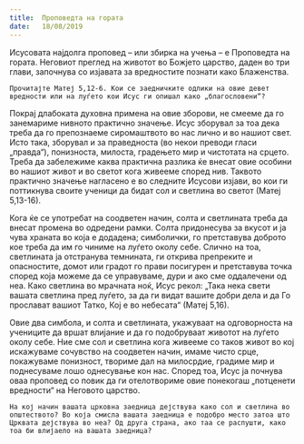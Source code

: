 ```yaml
---
title:  Проповедта на гората
date:   18/08/2019
---
```


Исусовата најдолга проповед – или збирка на учења – е Проповедта на гората. Неговиот преглед на животот во Божјето царство, даден во три глави, започнува со изјавата за вредностите познати како Блаженства.

`Прочитајте Матеј 5,12-6. Кои се заедничките одлики на овие девет вредности или на луѓето кои Исус ги опишал како „благословени“?`

Покрај длабоката духовна примена на овие зборови, не смееме да го занемариме нивното практично значење. Исус зборувал за тоа дека треба да го препознаеме сиромаштвото во нас лично и во нашиот свет. Исто така, зборувал и за праведноста (во некои преводи гласи „правда“), понизноста, милоста, градењето мир и чистотата на срцето. Треба да забележиме каква практична разлика ќе внесат овие особини во нашиот живот и во светот кога живееме според нив. Таквото практично значење нагласено е во следните Исусови изјави, во кои ги поттикнува своите ученици да бидат сол и светлина во светот (Матеј 5,13-16).

Кога ќе се употребат на соодветен начин, солта и светлината треба да внесат промена во одредени рамки. Солта придонесува за вкусот и ја чува храната во која е додадена; симболички, го претставува доброто кое треба да им го чиниме на луѓето околу себе. Слично на тоа, светлината ја отстранува темнината, ги открива препреките и опасностите, домот или градот го прави посигурен и претставува точка според која можеме да се управуваме, дури и ако сме оддалечени од неа. Како светлина во мрачната ноќ, Исус рекол: „Така нека свети вашата светлина пред луѓето, за да ги видат вашите добри дела и да Го прослават вашиот Татко, Кој е во небесата“ (Матеј 5,16).

Овие два симбола, и солта и светлината, укажуваат на одговорноста на учениците да вршат влијание и да го подобруваат животот на луѓето околу себе. Ние сме сол и светлина кога живееме со таков живот во кој искажуваме сочувство на соодветен начин, имаме чисто срце, покажуваме понизност, твориме дал на милосрдие, градиме мир и поднесуваме лошо однесување кон нас. Според тоа, Исус ја почнува оваа проповед со повик да ги отелотвориме овие понекогаш „потценети вредности“ на Неговото царство.

`На кој начин вашата црковна заедница дејствува како сол и светлина во општеството? Во која смисла вашата заедница е подобро место затоа што Црквата дејствува во неа? Од друга страна, ако таа се распушти, како тоа би влијаело на вашата заедница?`
